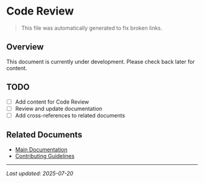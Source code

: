 # Code Review

> This file was automatically generated to fix broken links.

## Overview

This document is currently under development. Please check back later for content.

## TODO

- [ ] Add content for Code Review
- [ ] Review and update documentation
- [ ] Add cross-references to related documents

## Related Documents

- [Main Documentation](../index.md)
- [Contributing Guidelines](../CONTRIBUTING.md)

______________________________________________________________________

*Last updated: 2025-07-20*
